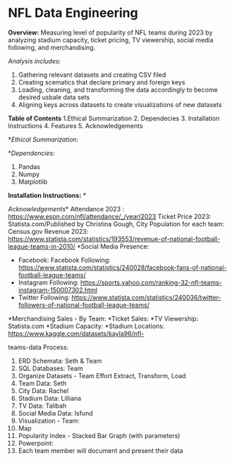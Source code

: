 # NFL Data Engineering
**Overview:** Measuring level of popularity of NFL teams during 2023 by analyzing stadium capacity, ticket pricing, TV viewership, social media following, and merchandising. 


_Analysis includes:_
1. Gathering relevant datasets and creating CSV filed
2. Creating scematics that declare primary and foreign keys
3. Loading, cleaning, and transforming the data accordingly to become desired usbale data sets
4. Aligning keys across datasets to create visualizations of new datasets

**Table of Contents**
1.Ethical Summarization
2. Dependecies
3. Installation Instructions
4. Features
5. Acknowledgements

**Ethical Summarization:*

**Dependencies:*
1. Pandas
2. Numpy
3. Matplotlib

**Installation Instructions:**
*


*Acknowledgements**
Attendance 2023 : https://www.espn.com/nfl/attendance/_/year/2023
Ticket Price 2023: Statista.com/Published by Christina Gough,
City Population for each team: Census.gov
Revenue 2023: https://www.statista.com/statistics/193553/revenue-of-national-football-league-teams-in-2010/
*Social Media Presence:
   - Facebook: Facebook Following: https://www.statista.com/statistics/240028/facebook-fans-of-national-football-league-teams/
   - Instagram Following: https://sports.yahoo.com/ranking-32-nfl-teams-instagram-150007302.html
   - Twitter Following: https://www.statista.com/statistics/240036/twitter-followers-of-national-football-league-teams/

*Merchandising Sales - By Team:
*Ticket Sales:
*TV Viewership: Statista.com
*Stadium Capacity:
*Stadium Locations: https://www.kaggle.com/datasets/kayla96/nfl-


teams-data
Process:
1. ERD Schemata: Seth & Team
2. SQL Databases: Team
3. Organize Datasets - Team Effort
Extract, Transform, Load
1. Team Data: Seth
2. City Data: Rachel
3. Stadium Data: Lilliana
4. TV Data: Talibah
5. Social Media Data: Isfund
4. Visualization - Team:
1. Map
2. Popularity Index - Stacked Bar Graph (with parameters)
5. Powerpoint:
1. Each team member will document and present their data

